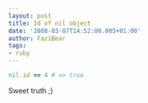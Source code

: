```yaml
---
layout: post
title: Id of nil object
date: '2008-03-07T14:52:00.005+01:00'
author: FaziBear
tags:
- ruby
---
```


```ruby
nil.id == 4 # => true
```

Sweet truth ;)